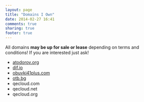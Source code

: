 ```yaml
---
layout: page
title: "Domains I Own"
date: 2014-02-27 16:41
comments: true
sharing: true
footer: true
---
```


All domains **may be up for sale or lease** depending on terms and conditions!
If you are interested just ask!

* [atodorov.org](http://atodorov.org)
* [dif.io](http://www.dif.io)
* [obuvki41plus.com](http://obuvki41plus.com)
* [otb.bg](http://otb.bg)
* qecloud.com
* qecloud.net
* qecloud.org
